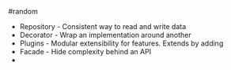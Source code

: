 #random
- Repository - Consistent way to read and write data
- Decorator - Wrap an implementation around another
- Plugins - Modular extensibility for features. Extends by adding
- Facade - Hide complexity behind an API
- 